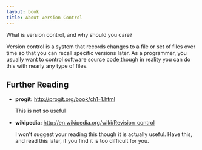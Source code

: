 ```yaml
---
layout: book
title: About Version Control 
---
```


What is version control, and why should you care? 

Version control is a system that records changes to a file or set of files
over time so that you can recall specific versions later. As a programmer, you
usually want to control software source code,though in reality you can do this
with nearly any type of files.

## Further Reading

 - __progit:__
   <http://progit.org/book/ch1-1.html>

   This is not so useful 

 - __wikipedia:__
   <http://en.wikipedia.org/wiki/Revision_control>

   I won't suggest your reading this though it is actually useful. Have this,
   and read this later, if you find it is too difficult for you.
